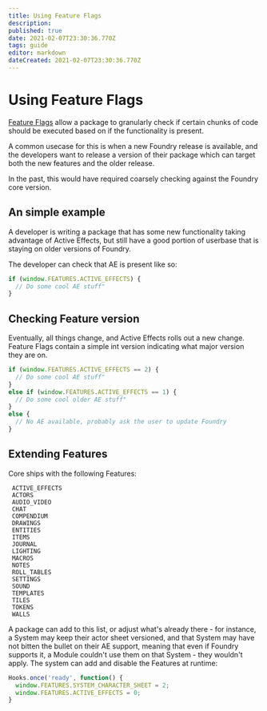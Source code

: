 ```yaml
---
title: Using Feature Flags
description: 
published: true
date: 2021-02-07T23:30:36.770Z
tags: guide
editor: markdown
dateCreated: 2021-02-07T23:30:36.770Z
---
```


# Using Feature Flags
[Feature Flags](https://gitlab.com/foundrynet/foundryvtt/-/issues/3959) allow a package to granularly check if certain chunks of code should be executed based on if the functionality is present.

A common usecase for this is when a new Foundry release is available, and the developers want to release a version of their package which can target both the new features and the older release.

In the past, this would have required coarsely checking against the Foundry core version.

## An simple example

A developer is writing a package that has some new functionality taking advantage of Active Effects, but still have a good portion of userbase that is staying on older versions of Foundry.

The developer can check that AE is present like so:

```js
if (window.FEATURES.ACTIVE_EFFECTS) {
  // Do some cool AE stuff"
}
```

## Checking Feature version

Eventually, all things change, and Active Effects rolls out a new change. Feature Flags contain a simple int version indicating what major version they are on.

```js
if (window.FEATURES.ACTIVE_EFFECTS == 2) {
  // Do some cool AE stuff"
}
else if (window.FEATURES.ACTIVE_EFFECTS == 1) {
  // Do some cool older AE stuff"
}
else {
  // No AE available, probably ask the user to update Foundry
}
```


## Extending Features

Core ships with the following Features:

```
 ACTIVE_EFFECTS
 ACTORS
 AUDIO_VIDEO
 CHAT
 COMPENDIUM
 DRAWINGS
 ENTITIES
 ITEMS
 JOURNAL
 LIGHTING
 MACROS
 NOTES
 ROLL_TABLES
 SETTINGS
 SOUND
 TEMPLATES
 TILES
 TOKENS
 WALLS
```

A package can add to this list, or adjust what's already there - for instance, a System may keep their actor sheet versioned, and that System may have not bitten the bullet on their AE support, meaning that even if Foundry supports it, a Module couldn't use them on that System - they wouldn't apply. The system can add and disable the Features at runtime:

```js
Hooks.once('ready', function() {
  window.FEATURES.SYSTEM_CHARACTER_SHEET = 2;
  window.FEATURES.ACTIVE_EFFECTS = 0;
}
```